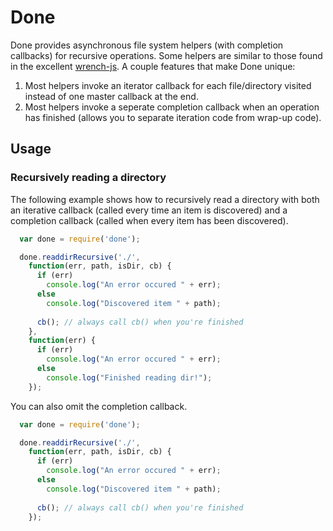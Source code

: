 # Done

Done provides asynchronous file system helpers (with completion callbacks) for recursive operations. Some helpers are similar to those found in the excellent [wrench-js](https://github.com/ryanmcgrath/wrench-js). A couple features that make Done unique:

1.  Most helpers invoke an iterator callback for each file/directory visited instead of one master callback at the end.
2.  Most helpers invoke a seperate completion callback when an operation has finished (allows you to separate iteration code from wrap-up code). 

## Usage 

### Recursively reading a directory

The following example shows how to recursively read a directory with both an iterative callback (called every time an item is discovered) and a completion callback (called when every item has been discovered).

``` js
  var done = require('done');

  done.readdirRecursive('./', 
    function(err, path, isDir, cb) {
      if (err) 
        console.log("An error occured " + err);
      else
        console.log("Discovered item " + path);
        
      cb(); // always call cb() when you're finished
    },
    function(err) {
      if (err)
        console.log("An error occured " + err);
      else
        console.log("Finished reading dir!");
    });

```

You can also omit the completion callback.

``` js
  var done = require('done');

  done.readdirRecursive('./', 
    function(err, path, isDir, cb) {
      if (err) 
        console.log("An error occured " + err);
      else
        console.log("Discovered item " + path);
        
      cb(); // always call cb() when you're finished
    });

```